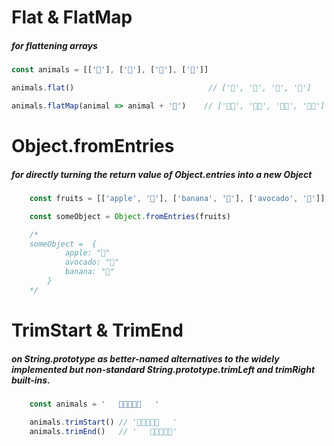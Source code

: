 # Flat & FlatMap
##### for flattening arrays

```javascript
const animals = [['🐥'], ['🐰'], ['🐷'], ['🐻']]

animals.flat()                              // ['🐥', '🐰', '🐷', '🐻']

animals.flatMap(animal => animal + '🍌')    // ['🐥🍌', '🐰🍌', '🐷🍌', '🐻🍌']
```

# Object.fromEntries
##### for directly turning the return value of Object.entries into a new Object

```javascript
    const fruits = [['apple', '🍎'], ['banana', '🍌'], ['avocado', '🥑']]

    const someObject = Object.fromEntries(fruits)

    /* 
    someObject =  {
            apple: "🍎"
            avocado: "🥑"
            banana: "🍌"
        }
    */
```


# TrimStart & TrimEnd
##### on String.prototype as better-named alternatives to the widely implemented but non-standard String.prototype.trimLeft and trimRight built-ins.

```javascript
    const animals = '   🐻🐰🐭🐨🐔   '

    animals.trimStart() // '🐻🐰🐭🐨🐔   '
    animals.trimEnd()   // '   🐻🐰🐭🐨🐔'
```